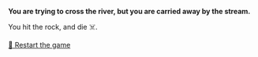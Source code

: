 **You are trying to cross the river, but you are carried away by the stream.**

You hit the rock, and die ☠️.

[🔄 Restart the game](../../begin-journey.md) 